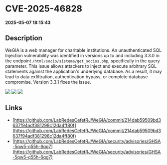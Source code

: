 # CVE-2025-46828

**2025-05-07 18:15:43**

## Description
WeGIA is a web manager for charitable institutions.  An unauthenticated SQL Injection vulnerability was identified in versions up to and including 3.3.0 in the endpoint `/html/socio/sistema/get_socios.php`, specifically in the query parameter. This issue allows attackers to inject and execute arbitrary SQL statements against the application's underlying database. As a result, it may lead to data exfiltration, authentication bypass, or complete database compromise. Version 3.3.1 fixes the issue.

![](https://img.shields.io/static/v1?label=Score&message=10.0&color=red)
![](https://img.shields.io/static/v1?label=Severity&message=CRITICAL&color=red)
![](https://img.shields.io/static/v1?label=CWE&message=SQL&color=green)

## Links
- [https://github.com/LabRedesCefetRJ/WeGIA/commit/214dab59509bd3637f94adf381298c12da4ff80f](https://github.com/LabRedesCefetRJ/WeGIA/commit/214dab59509bd3637f94adf381298c12da4ff80f)
- [https://github.com/LabRedesCefetRJ/WeGIA/security/advisories/GHSA-5qw5-q55h-6qg7](https://github.com/LabRedesCefetRJ/WeGIA/security/advisories/GHSA-5qw5-q55h-6qg7)
